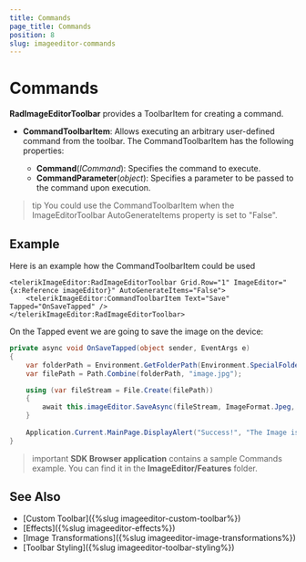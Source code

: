 ```yaml
---
title: Commands
page_title: Commands
position: 8
slug: imageeditor-commands
---
```


# Commands

**RadImageEditorToolbar** provides a ToolbarItem for creating a command.

* **CommandToolbarItem**: Allows executing an arbitrary user-defined command from the toolbar. The CommandToolbarItem has the following properties:

	* **Command**(*ICommand*): Specifies the command to execute.
	* **CommandParameter**(*object*): Specifies a parameter to be passed to the command upon execution.


>tip You could use the CommandToolbarItem when the ImageEditorToolbar AutoGenerateItems property is set to "False".

## Example

Here is an example how the CommandToolbarItem could be used

```XAML
<telerikImageEditor:RadImageEditorToolbar Grid.Row="1" ImageEditor="{x:Reference imageEditor}" AutoGenerateItems="False">
    <telerikImageEditor:CommandToolbarItem Text="Save" Tapped="OnSaveTapped" />
</telerikImageEditor:RadImageEditorToolbar>
```

On the Tapped event we are going to save the image on the device:

```C#
private async void OnSaveTapped(object sender, EventArgs e)
{
    var folderPath = Environment.GetFolderPath(Environment.SpecialFolder.LocalApplicationData);
    var filePath = Path.Combine(folderPath, "image.jpg");

    using (var fileStream = File.Create(filePath))
    {
        await this.imageEditor.SaveAsync(fileStream, ImageFormat.Jpeg, 0.9);
    }
    
    Application.Current.MainPage.DisplayAlert("Success!", "The Image is saved", "OK");
}
```

>important **SDK Browser application** contains a sample Commands example. You can find it in the **ImageEditor/Features** folder.

## See Also

- [Custom Toolbar]({%slug imageeditor-custom-toolbar%})
- [Effects]({%slug imageeditor-effects%})
- [Image Transformations]({%slug imageeditor-image-transformations%})
- [Toolbar Styling]({%slug imageeditor-toolbar-styling%})
